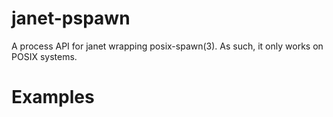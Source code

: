 # janet-pspawn

A process API for janet wrapping posix-spawn(3). As such, it only works on POSIX systems.

# Examples





